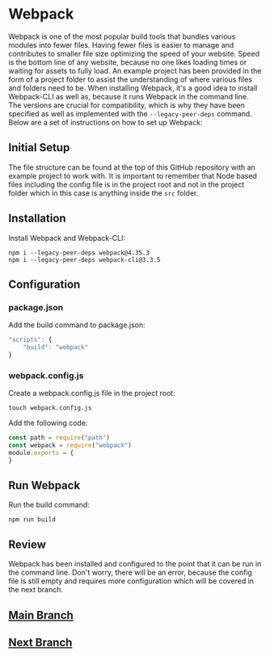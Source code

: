 # Webpack
Webpack is one of the most popular build tools that bundles various modules into fewer files. Having fewer files is easier to manage and contributes to smaller file size optimizing the speed of your website. Speed is the bottom line of any website, because no one likes loading times or waiting for assets to fully load. An example project has been provided in the form of a project folder to assist the understanding of where various files and folders need to be. When installing Webpack, it's a good idea to install Webpack-CLI as well as, because it runs Webpack in the command line. The versions are crucial for compatibility, which is why they have been specified as well as implemented with the `--legacy-peer-deps` command. Below are a set of instructions on how to set up Webpack: 

## Initial Setup
The file structure can be found at the top of this GitHub repository with an example project to work with. It is important to remember that Node based files including the config file is in the project root and not in the project folder which in this case is anything inside the `src` folder.

## Installation
Install Webpack and Webpack-CLI:
```
npm i --legacy-peer-deps webpack@4.35.3
npm i --legacy-peer-deps webpack-cli@3.3.5
```

## Configuration
### package.json
Add the build command to package.json:
```js
"scripts": {
    "build": "webpack"
}
```

### webpack.config.js
Create a webpack.config.js file in the project root:
```
touch webpack.config.js
```
Add the following code:
```js
const path = require("path")
const webpack = require("webpack")
module.exports = {
}
```

## Run Webpack
Run the build command: 
```
npm run build
```

## Review
Webpack has been installed and configured to the point that it can be run in the command line. Don't worry, there will be an error, because the config file is still empty and requires more configuration which will be covered in the next branch.

## [Main Branch](https://github.com/michihodges/webpack-basics)
## [Next Branch](https://github.com/michihodges/webpack-basics/tree/04-webpack-entry)
